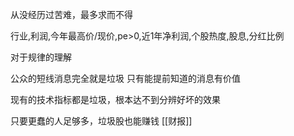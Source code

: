 从没经历过苦难，最多求而不得

行业,利润,今年最高价/现价,pe>0,近1年净利润,个股热度,股息,分红比例

对于规律的理解

公众的短线消息完全就是垃圾
只有能提前知道的消息有价值

现有的技术指标都是垃圾，根本达不到分辨好坏的效果

只要更蠢的人足够多，垃圾股也能赚钱
[[财报]]
